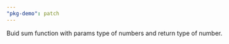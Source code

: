 ```yaml
---
"pkg-demo": patch
---
```


Buid sum function with params type of numbers and return type of number.
